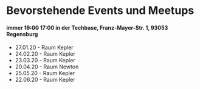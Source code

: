 # Bevorstehende Events und Meetups

#### immer <del>19:00</del> 17:00 in der Techbase, Franz-Mayer-Str. 1, 93053 Regensburg

* 27.01.20 - Raum Kepler
* 24.02.20 - Raum Kepler
* 23.03.20 - Raum Kepler
* 20.04.20 - Raum Newton
* 25.05.20 - Raum Kepler
* 22.06.20 - Raum Kepler
